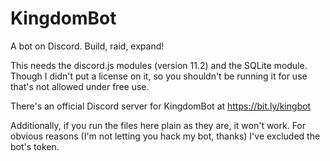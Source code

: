 # KingdomBot
A bot on Discord. Build, raid, expand!

This needs the discord.js modules (version 11.2) and the SQLite module. Though I didn't put a license on it, so you shouldn't be running it for use that's not allowed under free use.

There's an official Discord server for KingdomBot at https://bit.ly/kingbot

Additionally, if you run the files here plain as they are, it won't work. For obvious reasons (I'm not letting you hack my bot, thanks) I've excluded the bot's token.
